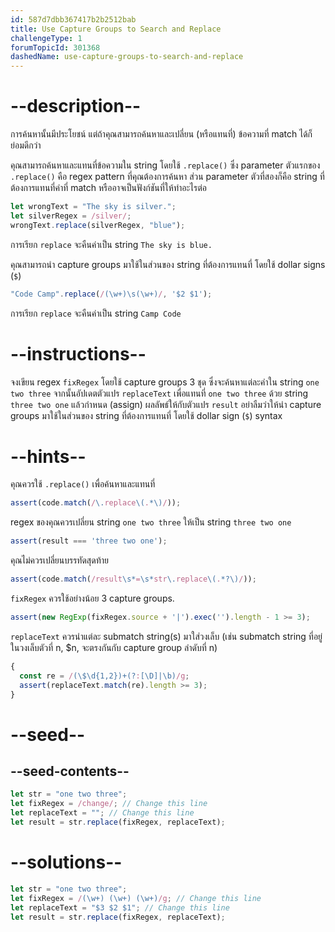 ```yaml
---
id: 587d7dbb367417b2b2512bab
title: Use Capture Groups to Search and Replace
challengeType: 1
forumTopicId: 301368
dashedName: use-capture-groups-to-search-and-replace
---
```


# --description--

การค้นหานั้นมีประโยชน์ แต่ถ้าคุณสามารถค้นหาและเปลี่ยน (หรือแทนที่) ข้อความที่ match ได้ก็ย่อมดีกว่า

คุณสามารถค้นหาและแทนที่ข้อความใน string โดยใช้ `.replace()` ซึ่ง parameter ตัวแรกของ `.replace()` คือ regex pattern ที่คุณต้องการค้นหา ส่วน parameter ตัวที่สองก็คือ string ที่ต้องการแทนที่คำที่ match หรืออาจเป็นฟังก์ชันที่ให้ทำอะไรต่อ

```js
let wrongText = "The sky is silver.";
let silverRegex = /silver/;
wrongText.replace(silverRegex, "blue");
```

การเรียก `replace` จะคืนค่าเป็น string `The sky is blue.`

คุณสามารถนำ capture groups มาใช้ในส่วนของ string ที่ต้องการแทนที่ โดยใช้ dollar signs (`$`)

```js
"Code Camp".replace(/(\w+)\s(\w+)/, '$2 $1');
```

การเรียก `replace` จะคืนค่าเป็น string `Camp Code`

# --instructions--

จงเขียน regex `fixRegex` โดยใช้ capture groups 3 ชุด ซึ่งจะค้นหาแต่ละคำใน string `one two three` จากนั้นอัปเดตตัวแปร `replaceText` เพื่อแทนที่ `one two three` ด้วย string `three two one` แล้วกำหนด (assign) ผลลัพธ์ให้กับตัวแปร `result` อย่าลืมว่าให้นำ capture groups มาใช้ในส่วนของ string ที่ต้องการแทนที่ โดยใช้ dollar sign (`$`) syntax

# --hints--

คุณควรใช้ `.replace()` เพื่อค้นหาและแทนที่

```js
assert(code.match(/\.replace\(.*\)/));
```

regex ของคุณควรเปลี่ยน string `one two three` ให้เป็น string `three two one`

```js
assert(result === 'three two one');
```

คุณไม่ควรเปลี่ยนบรรทัดสุดท้าย

```js
assert(code.match(/result\s*=\s*str\.replace\(.*?\)/));
```

`fixRegex` ควรใช้อย่างน้อย 3 capture groups.

```js
assert(new RegExp(fixRegex.source + '|').exec('').length - 1 >= 3);
```

`replaceText` ควรนำแต่ละ submatch string(s) มาใส่วงเล็บ (เช่น submatch string ที่อยู่ในวงเล็บตัวที่ n, $n, จะตรงกันกับ capture group ลำดับที่ n)

```js
{
  const re = /(\$\d{1,2})+(?:[\D]|\b)/g;
  assert(replaceText.match(re).length >= 3);
}
```

# --seed--

## --seed-contents--

```js
let str = "one two three";
let fixRegex = /change/; // Change this line
let replaceText = ""; // Change this line
let result = str.replace(fixRegex, replaceText);
```

# --solutions--

```js
let str = "one two three";
let fixRegex = /(\w+) (\w+) (\w+)/g; // Change this line
let replaceText = "$3 $2 $1"; // Change this line
let result = str.replace(fixRegex, replaceText);
```
